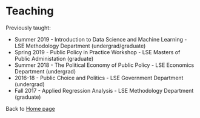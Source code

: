 # Teaching

Previously taught:

* Summer 2019 - Introduction to Data Science and Machine Learning - LSE Methodology Department (undergrad/graduate)
* Spring 2019 - Public Policy in Practice Workshop - LSE Masters of Public Administation (graduate)
* Summer 2018 - The Political Economy of Public Policy - LSE Economics Department (undergrad)
* 2016-18 - Public Choice and Politics - LSE Government Department (undergrad)
* Fall 2017 - Applied Regression Analysis - LSE Methodology Department (graduate)

Back to [Home page](/README.md)
